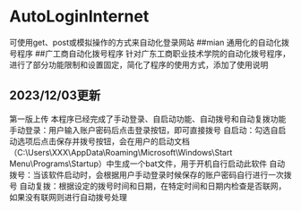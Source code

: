 # AutoLoginInternet
可使用get、post或模拟操作的方式来自动化登录网站
##mian
通用化的自动化拨号程序
##广工商自动化拨号程序
针对广东工商职业技术学院的自动化拨号程序，进行了部分功能限制和设置固定，简化了程序的使用方式，添加了使用说明
## 2023/12/03更新
第一版上传
本程序已经完成了手动登录、自启动功能、自动拨号和自动复拨功能
手动登录：用户输入账户密码后点击登录按钮，即可直接拨号
自启动：勾选自启动选项后点击保存并拨号按钮，会在用户的启动文档（C:\Users\XXX\AppData\Roaming\Microsoft\Windows\Start Menu\Programs\Startup）中生成一个bat文件，用于开机自行启动此软件
自动拨号：当该软件启动时，会根据用户手动登录时候保存的账户密码自行进行一次拨号
自动复拨：根据设定的拨号时间和日期，在特定时间和日期内检查是否联网，如果没有联网则进行自动拨号处理
